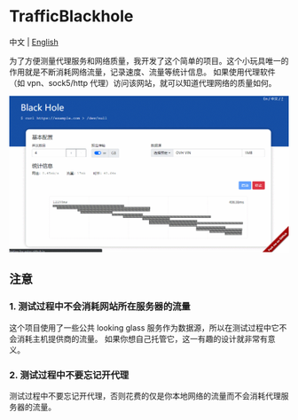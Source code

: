# TrafficBlackhole

中文 | [English](./readme_en.md)

为了方便测量代理服务和网络质量，我开发了这个简单的项目。这个小玩具唯一的作用就是不断消耗网络流量，记录速度、流量等统计信息。 如果使用代理软件（如 vpn、sock5/http 代理）访问该网站，就可以知道代理网络的质量如何。

<img src="./docs/screenshot.gif">

## 注意

### 1. 测试过程中**不会**消耗网站所在服务器的流量

这个项目使用了一些公共 looking glass 服务作为数据源，所以在测试过程中它不会消耗主机提供商的流量。 如果你想自己托管它，这一有趣的设计就非常有意义。

### 2. 测试过程中不要忘记开代理

测试过程中不要忘记开代理，否则花费的仅是你本地网络的流量而不会消耗代理服务器的流量。